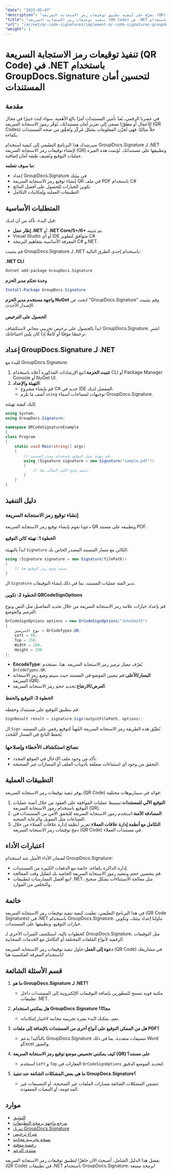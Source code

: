 ```yaml
---
"date": "2025-05-07"
"description": "تعرّف على كيفية تطبيق توقيعات رمز الاستجابة السريعة (QR) في .NET باستخدام GroupDocs.Signature. حسّن أمان المستندات وسهّل عمليات التوقيع."
"title": "تنفيذ توقيعات رمز الاستجابة السريعة (QR Code) في .NET باستخدام GroupDocs.Signature لتحسين أمان المستندات"
"url": "/ar/net/qr-code-signatures/implement-qr-code-signatures-groupdocs-signature-net/"
"weight": 1
---
```


# تنفيذ توقيعات رمز الاستجابة السريعة (QR Code) في .NET باستخدام GroupDocs.Signature لتحسين أمان المستندات

## مقدمة

في عصرنا الرقمي، يُعدّ تأمين المستندات أمرًا بالغ الأهمية. سواء كنتَ خبيرًا في مجال الأعمال أو مطوّرًا تسعى إلى تعزيز أمان مستنداتك، تُوفّر رموز الاستجابة السريعة (QR Codes) حلاًّ مثاليًا. فهي تُخزّن المعلومات بشكل مُركّز وتُحقّق من صحة المستندات بكفاءة.

سيرشدك هذا البرنامج التعليمي إلى كيفية استخدام GroupDocs.Signature لـ .NET لإنشاء توقيعات رمز الاستجابة السريعة (QR) وتطبيقها على مستنداتك. تُؤتمت هذه الميزة عمليات التوقيع وتُضيف طبقة أمان إضافية.

**ما سوف تتعلمه:**
- إعداد GroupDocs.Signature في بيئتك
- إنشاء توقيع رمز الاستجابة السريعة QR في ملف PDF باستخدام C#
- تكوين الخيارات للحصول على أفضل النتائج
- التطبيقات العملية وإمكانيات التكامل

## المتطلبات الأساسية

قبل البدء، تأكد من أن لديك:
- **إطار عمل .NET** أو **.NET Core/5+/6+** تم تثبيته.
- Visual Studio أو أي IDE متوافق لتطوير C#.
- المعرفة الأساسية بمفاهيم البرمجة C# و.NET.

قم بتثبيت GroupDocs.Signature لـ .NET باستخدام إحدى الطرق التالية:

**.NET CLI**
```bash
dotnet add package GroupDocs.Signature
```

**وحدة تحكم مدير الحزم**
```powershell
Install-Package GroupDocs.Signature
```

**واجهة مستخدم مدير الحزم NuGet**
ابحث عن "GroupDocs.Signature" وقم بتثبيت الإصدار الأحدث.

#### الحصول على الترخيص
ابدأ بالحصول على ترخيص تجريبي مجاني لاستكشاف GroupDocs.Signature. اشترِ ترخيصًا مؤقتًا أو كاملًا إذا كان يلبي احتياجاتك.

## إعداد GroupDocs.Signature لـ .NET

للبدء مع GroupDocs.Signature:
1. **تثبيت الحزمة**:اتبع الإرشادات المذكورة أعلاه باستخدام CLI أو Package Manager Console أو NuGet UI.
2. **التهيئة والإعداد**:
   - قم بإنشاء مشروع C# جديد في IDE المفضل لديك.
   - أضف ما يلزم `using` توجيهات لمساحات أسماء GroupDocs.Signature.

إليك كيفية تهيئته:

```csharp
using System;
using GroupDocs.Signature;

namespace QRCodeSignatureExample
{
class Program
{
    static void Main(string[] args)
    {
        // قم بتهيئة مثيل التوقيع باستخدام مسار المستند.
        using (Signature signature = new Signature("sample.pdf"))
        {
            // سيتم وضع الكود المثالى هنا.
        }
    }
}
```

## دليل التنفيذ

### إنشاء توقيع رمز الاستجابة السريعة

دعونا نقوم بإنشاء توقيع رمز الاستجابة السريعة QR وتطبيقه على مستند PDF.

#### الخطوة 1: تهيئة كائن التوقيع
ابدأ بالتهيئة `Signature` الكائن مع مسار المستند المصدر الخاص بك:

```csharp
using (Signature signature = new Signature(filePath))
{
    // سيتم وضع رمز التوقيع هنا.
}
```
ال `Signature` تدير الفئة عمليات المستند، بما في ذلك إنشاء التوقيعات.

#### الخطوة 2: تكوين QRCodeSignOptions
قم بإعداد خيارات علامة رمز الاستجابة السريعة من خلال تحديد التفاصيل مثل النص ونوع الترميز والموضع:

```csharp
QrCodeSignOptions options = new QrCodeSignOptions("JohnSmith")
{
    نوع الترميز = QrCodeTypes.QR,
    Left = 50,
    Top = 150,
    Width = 200,
    Height = 200
};
```
- **EncodeType**: يُعرّف معيار ترميز رمز الاستجابة السريعة. هنا، نستخدم `QrCodeTypes.QR`.
- **اليسار/الأعلى**:قم بتعيين الموضع في المستند حيث سيتم وضع رمز الاستجابة السريعة (QR).
- **العرض/الارتفاع**:تحديد حجم رمز الاستجابة السريعة.

#### الخطوة 3: التوقيع والحفظ
قم بتطبيق التوقيع على مستندك وحفظه:

```csharp
SignResult result = signature.Sign(outputFilePath, options);
```
ال `Sign` تُطبّق هذه الطريقة رمز الاستجابة السريعة المُهيأ كتوقيع رقمي على المستند. يُحفظ الناتج في المسار المُحدد.

### نصائح استكشاف الأخطاء وإصلاحها
- تأكد من وجود ملف الإدخال في الموقع المحدد.
- التحقق من وجود أي استثناءات متعلقة بأذونات الملف أو المسارات غير الصحيحة.

## التطبيقات العملية
يوفر تنفيذ توقيعات رمز الاستجابة السريعة (QR Code) فوائد في سيناريوهات مختلفة:
1. **التوقيع الآلي للمستندات**:تبسيط عمليات الموافقة على العقود من خلال أتمتة عمليات التوقيع باستخدام رموز الاستجابة السريعة (QR).
2. **المصادقة الآمنة**:استخدم رموز الاستجابة السريعة للتحقق الآمن من المستندات في الصناعات مثل التمويل والرعاية الصحية.
3. **التكامل مع أنظمة إدارة علاقات العملاء**:تعزيز أنظمة إدارة علاقات العملاء من خلال دمج توقيعات رمز الاستجابة السريعة (QR Code) في مستندات العملاء.

## اعتبارات الأداء
لضمان الأداء الأمثل عند استخدام GroupDocs.Signature:
- إدارة الذاكرة بكفاءة، خاصة مع الدفعات الكبيرة من المستندات.
- قم بتحسين حجم وتعقيد رموز الاستجابة السريعة الخاصة بك لتقليل وقت المعالجة.
- اتبع أفضل الممارسات لتطبيقات .NET، مثل معالجة الاستثناءات بشكل صحيح والتخلص من الموارد.

## خاتمة
في هذا البرنامج التعليمي، تعلمت كيفية تنفيذ توقيعات رمز الاستجابة السريعة (QR Code Signatures) في .NET باستخدام GroupDocs.Signature. تناولنا إعداد بيئتك، وتكوين خيارات التوقيع، وتطبيقها على المستندات. 

كخطوات تالية، استكشف الميزات الأخرى لـ GroupDocs.Signature، مثل التوقيعات الرقمية لأنواع الملفات المختلفة أو التكامل مع الخدمات السحابية.

**دعوة إلى العمل**:حاول تنفيذ توقيعات رمز الاستجابة السريعة (QR Code) في مشاريعك باستخدام المعرفة المكتسبة هنا!

## قسم الأسئلة الشائعة

1. **ما هو GroupDocs.Signature لـ .NET؟**
   - مكتبة قوية تسمح للمطورين بإضافة التوقيعات الإلكترونية إلى المستندات داخل تطبيقات .NET.

2. **هل يمكنني استخدام GroupDocs.Signature مجانًا؟**
   - نعم، يمكنك البدء بفترة تجريبية مجانية لاختبار إمكانياته.

3. **هل من الممكن التوقيع على أنواع أخرى من المستندات بالإضافة إلى ملفات PDF؟**
   - بالتأكيد! يدعم GroupDocs.Signature تنسيقات متعددة، بما في ذلك Word وExcel والصور.

4. **كيف يمكنني تخصيص موضع توقيع رمز الاستجابة السريعة (QR) على مستند؟**
   - استخدم `Left` و `Top` العقارات في `QrCodeSignOptions` لتحديد الموضع الدقيق.

5. **ما هي بعض المشكلات الشائعة عند تنفيذ GroupDocs.Signature؟**
   - تتضمن المشكلات الشائعة مسارات الملفات غير الصحيحة، أو التنسيقات غير المدعومة، أو التبعيات المفقودة.

## موارد
- [التوثيق](https://docs.groupdocs.com/signature/net/)
- [مرجع واجهة برمجة التطبيقات](https://reference.groupdocs.com/signature/net/)
- [تنزيل GroupDocs.Signature](https://releases.groupdocs.com/signature/net/)
- [شراء ترخيص](https://purchase.groupdocs.com/buy)
- [نسخة تجريبية مجانية](https://releases.groupdocs.com/signature/net/)
- [رخصة مؤقتة](https://purchase.groupdocs.com/temporary-license/)
- [منتدى الدعم](https://forum.groupdocs.com/c/signature/)

بفضل هذا الدليل الشامل، أصبحتَ الآن جاهزًا لتطبيق توقيعات رمز الاستجابة السريعة (QR Code) في تطبيقات .NET باستخدام GroupDocs.Signature. برمجة ممتعة!